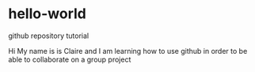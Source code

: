 # hello-world
github repository tutorial

Hi My name is is Claire and I am learning how to use github in order to be able to collaborate on a group project

